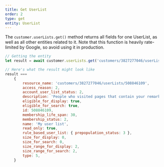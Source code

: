 ```yaml
---
title: Get UserList
order: 2
type: get
entity: UserList
---
```


The `customer.userLists.get()` method returns all fields for one UserList, as well as all other entities related to it. Note that this function is heavily rate-limited by Google, so avoid using it in production.

```javascript
// Getting the entity
let result = await customer.userLists.get('customers/3827277046/userLists/508846109')

// Here's what the result might look like
result ===
    {
        resource_name: 'customers/3827277046/userLists/508846109',
        access_reason: 2,
        account_user_list_status: 2,
        description: 'People who visited pages that contain your remarketing tags',
        eligible_for_display: true,
        eligible_for_search: true,
        id: 508846109,
        membership_life_span: 30,
        membership_status: 2,
        name: 'My user list',
        read_only: true,
        rule_based_user_list: { prepopulation_status: 3 },
        size_for_display: 0,
        size_for_search: 0,
        size_range_for_display: 2,
        size_range_for_search: 2,
        type: 5,
    }
```
